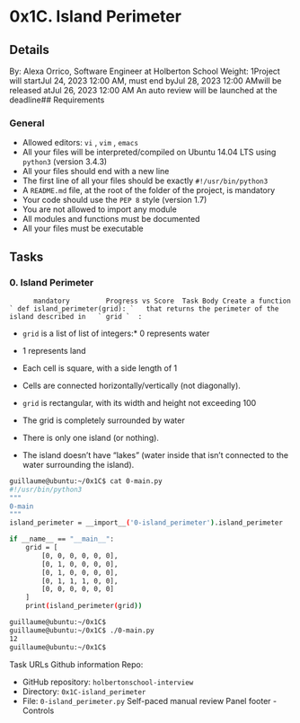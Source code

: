 # 0x1C. Island Perimeter
## Details
 By: Alexa Orrico, Software Engineer at Holberton School Weight: 1Project will startJul 24, 2023 12:00 AM, must end byJul 28, 2023 12:00 AMwill be released atJul 26, 2023 12:00 AM An auto review will be launched at the deadline## Requirements
### General
* Allowed editors:  ` vi ` ,  ` vim ` ,  ` emacs ` 
* All your files will be interpreted/compiled on Ubuntu 14.04 LTS using  ` python3 `  (version 3.4.3)
* All your files should end with a new line
* The first line of all your files should be exactly  ` #!/usr/bin/python3 ` 
* A  ` README.md `  file, at the root of the folder of the project, is mandatory
* Your code should use the  ` PEP 8 `  style (version 1.7)
* You are not allowed to import any module
* All modules and functions must be documented
* All your files must be executable
## Tasks
### 0. Island Perimeter
          mandatory         Progress vs Score  Task Body Create a function   ` def island_perimeter(grid): `   that returns the perimeter of the island described in   ` grid `  :
*  ` grid `  is a list of list of integers:* 0 represents water
* 1 represents land
* Each cell is square, with a side length of 1
* Cells are connected horizontally/vertically (not diagonally). 
*  ` grid `  is rectangular, with its width and height not exceeding 100

* The grid is completely surrounded by water
* There is only one island (or nothing).
* The island doesn’t have “lakes” (water inside that isn’t connected to the water surrounding the island).
```bash
guillaume@ubuntu:~/0x1C$ cat 0-main.py
#!/usr/bin/python3
"""
0-main
"""
island_perimeter = __import__('0-island_perimeter').island_perimeter

if __name__ == "__main__":
    grid = [
        [0, 0, 0, 0, 0, 0],
        [0, 1, 0, 0, 0, 0],
        [0, 1, 0, 0, 0, 0],
        [0, 1, 1, 1, 0, 0],
        [0, 0, 0, 0, 0, 0]
    ]
    print(island_perimeter(grid))

guillaume@ubuntu:~/0x1C$ 
guillaume@ubuntu:~/0x1C$ ./0-main.py
12
guillaume@ubuntu:~/0x1C$ 

```
 Task URLs  Github information Repo:
* GitHub repository:  ` holbertonschool-interview ` 
* Directory:  ` 0x1C-island_perimeter ` 
* File:  ` 0-island_perimeter.py ` 
 Self-paced manual review  Panel footer - Controls 
